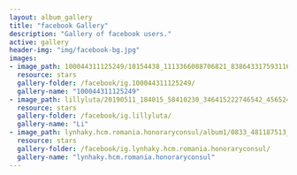 ```yaml
---
layout: album_gallery
title: "facebook Gallery"
description: "Gallery of facebook users."
active: gallery
header-img: "img/facebook-bg.jpg"
images:
- image_path: 100044311125249/10154438_1113366088706821_8386433175931169023_n.jpg
  resource: stars
  gallery-folder: /facebook/ig.100044311125249/
  gallery-name: "100044311125249"
- image_path: lillyluta/20190511_184015_58410230_346415222746542_4565247287315850250_n.jpg
  resource: stars
  gallery-folder: /facebook/ig.lillyluta/
  gallery-name: "Li"
- image_path: lynhaky.hcm.romania.honoraryconsul/album1/0833_481187513_1170908331059792_6582456385598596445_n.jpg
  resource: stars
  gallery-folder: /facebook/ig.lynhaky.hcm.romania.honoraryconsul/
  gallery-name: "lynhaky.hcm.romania.honoraryconsul"
---
```


